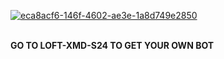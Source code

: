 <a href="https://ibb.co/5tbj4HN"><img src="https://i.ibb.co/08H92bg/eca8acf6-146f-4602-ae3e-1a8d749e2850.png" alt="eca8acf6-146f-4602-ae3e-1a8d749e2850" border="0"></a><br /><a target='_blank' href='https://poetandpoem.com/Sir-Thomas-Wyatt/poems'></a><br />

**GO TO LOFT-XMD-S24 TO GET YOUR OWN BOT**